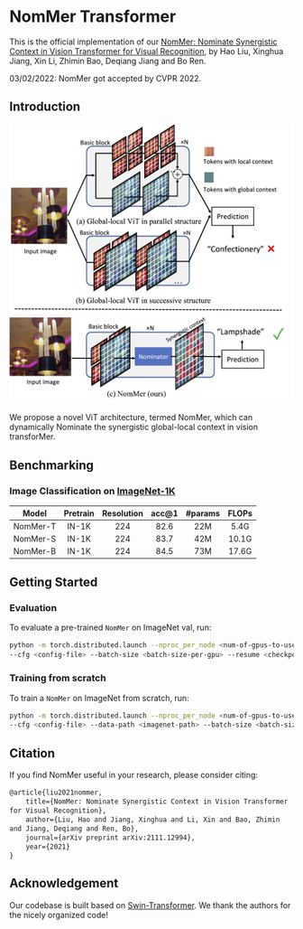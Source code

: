 # NomMer Transformer

This is the official implementation of our [NomMer: Nominate Synergistic Context in Vision Transformer for Visual Recognition](https://arxiv.org/pdf/2111.12994.pdf), 
by Hao Liu, Xinghua Jiang, Xin Li, Zhimin Bao, Deqiang Jiang and Bo Ren.

03/02/2022: NomMer got accepted by CVPR 2022.

## Introduction

![NomMer-transformer](figures/nommer_overall.png)

We propose a novel ViT architecture, termed NomMer, which can dynamically Nominate the synergistic global-local context in vision transforMer.


## Benchmarking 

### Image Classification on [ImageNet-1K](https://www.image-net.org/)

| Model | Pretrain | Resolution | acc@1 | #params | FLOPs |
| :---: | :---: | :---: | :---: | :---: | :---: |
| NomMer-T | IN-1K | 224 | 82.6 | 22M | 5.4G |
| NomMer-S | IN-1K | 224 | 83.7 | 42M | 10.1G |
| NomMer-B | IN-1K | 224 | 84.5 | 73M | 17.6G |


## Getting Started

### Evaluation

To evaluate a pre-trained `NomMer` on ImageNet val, run:

```bash
python -m torch.distributed.launch --nproc_per_node <num-of-gpus-to-use> --master_port 12345 main.py --eval \
--cfg <config-file> --batch-size <batch-size-per-gpu> --resume <checkpoint> --data-path <imagenet-path>
```

### Training from scratch

To train a `NomMer` on ImageNet from scratch, run:

```bash
python -m torch.distributed.launch --nproc_per_node <num-of-gpus-to-use> --master_port 12345 main.py \
--cfg <config-file> --data-path <imagenet-path> --batch-size <batch-size-per-gpu> --output <output-directory>
```

## Citation
If you find NomMer useful in your research, please consider citing:

    @article{liu2021nommer,
        title={NomMer: Nominate Synergistic Context in Vision Transformer for Visual Recognition},
        author={Liu, Hao and Jiang, Xinghua and Li, Xin and Bao, Zhimin and Jiang, Deqiang and Ren, Bo},
        journal={arXiv preprint arXiv:2111.12994},
        year={2021}
    }

## Acknowledgement

Our codebase is built based on [Swin-Transformer](https://github.com/microsoft/Swin-Transformer). We thank the authors for the nicely organized code!

